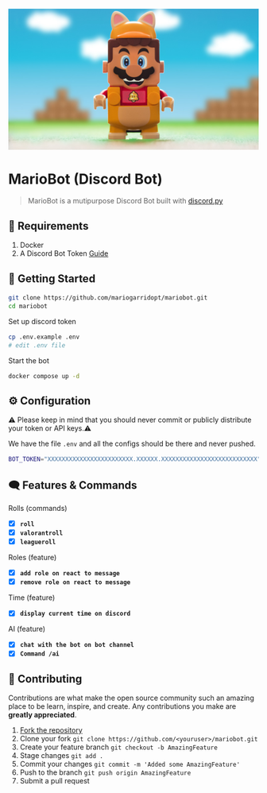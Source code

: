 ![MarioBot](img/mario-banner.jpg)

# MarioBot (Discord Bot)
> MarioBot is a mutipurpose Discord Bot built with [discord.py](https://github.com/Rapptz/discord.py)

## 📑 Requirements

1. Docker
2. A Discord Bot Token [Guide](https://discordjs.guide/preparations/setting-up-a-bot-application.html#creating-your-bot)

## 🚀 Getting Started

```sh
git clone https://github.com/mariogarridopt/mariobot.git
cd mariobot
```

Set up discord token
```sh
cp .env.example .env
# edit .env file
```

Start the bot
```sh
docker compose up -d
```

## ⚙️ Configuration

⚠️ Please keep in mind that you should never commit or publicly distribute your token or API keys.⚠️

We have the file `.env` and all the configs should be there and never pushed.
```sh
BOT_TOKEN="XXXXXXXXXXXXXXXXXXXXXXXX.XXXXXX.XXXXXXXXXXXXXXXXXXXXXXXXXXX"
```

## 🗨 Features & Commands

Rolls (commands)
- [X] **`roll`**
- [X] **`valorantroll`**
- [X] **`leagueroll`**

Roles (feature)
- [X] **`add role on react to message`**
- [X] **`remove role on react to message`**

Time (feature)
- [X] **`display current time on discord`**

AI (feature)
- [X] **`chat with the bot on bot channel`**
- [X] **`Command /ai`**

## 🤝 Contributing

Contributions are what make the open source community such an amazing place to be learn, 
inspire, and create. Any contributions you make are **greatly appreciated**.

1. [Fork the repository](https://github.com/mariogarridopt/mariobot/fork)
2. Clone your fork `git clone https://github.com/<youruser>/mariobot.git`
3. Create your feature branch `git checkout -b AmazingFeature`
4. Stage changes `git add .`
5. Commit your changes `git commit -m 'Added some AmazingFeature'`
6. Push to the branch `git push origin AmazingFeature`
7. Submit a pull request
